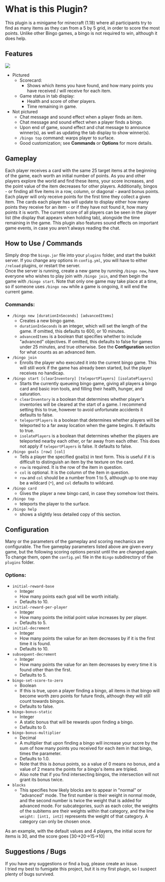 # What is this Plugin?
This plugin is a minigame for minecraft (1.18) where all participants try to find as many items as they can from a 5 by 5 grid, in order to score the most points. Unlike other Bingo games, a bingo is not required to win, although it does help.

## Features
![](https://github.com/icicl/bingo-bukkit-minecraft/blob/main/images/gameplay_01.png?raw=true)
- Pictured
  - Scorecard:
    - Shows which items you have found, and how many points you have received / will receive for each item.
  - Game status in tab display:
    - Health and score of other players.
    - Time remaining in game.
- Not pictured
  - Chat message and sound effect when a player finds an item.
  - Chat message and sound effect when a player finds a bingo.
  - Upon end of game, sound effect and chat message to announce winner(s), as well as updating the tab display to show winner(s).  
  - `/bingo top` command: warps player to surface.
  - Good customization; see **Commands** or **Options** for more details.  
## Gameplay
Each player receives a card with the same 25 target items at the beginning of the game, each worth an initial number of points. As you and other players explore the world and find these items, your score increases, and the point value of the item decreases for other players. Additionally, bingos - or finding all five items in a row, column, or diagonal - award bonus points. Each player will only receive points for the first time they collect a given item. The cards each player has will update to display either how many points they receive for an item - or if they have not found it, how many points it is worth. The current score of all players can be seen in the player list (the display that appears when holding tab), alongside the time remaining in the game. This plugin also features sound effects on important game events, in case you aren't always reading the chat.

## How to Use / Commands
Simply drop the `bingo.jar` file into your `plugins` folder, and start the bukkit server. If you change any options in `config.yml`, you will have to either `/reload` plugins, or restart the server.
<br>
Once the server is running, create a new game by running `/bingo new`, have everyone who wishes to play join with `/bingo join`, and then begin the game with `/bingo start`. Note that only one game may take place at a time, so if someone uses `/bingo new` while a game is ongoing, it will end the current game.
<br>
### Commands:
 - `/bingo new [durationInSeconds] [advancedItems]`
   - Creates a new bingo game.
   - `durationInSeconds` is an integer, which will set the length of the game. If omitted, this defaults to 600, or 10 minutes.
   - `advancedItems` is a boolean that specifies whether to include "advanced" objectives. If omitted, this defaults to false for games under 25 minutes, and true otherwise. See the **Configuration** section for what counts as an advanced item.
 - `/bingo join`
   - Enrolls the player who executed it into the current bingo game. This will still work if the game has already been started, but the player receives no handicap.
 - `/bingo start [clearInventory] [teleportPlayers] [isolatePlayers]`
   - Starts the currently queueing bingo game, giving all players a bingo card and basic iron tools, and filling their health, hunger, and saturation.
   - `clearInventory` is a boolean that determines whether player's inventories will be cleared at the start of a game. I recommend setting this to true, however to avoid unfortunate accidents it defaults to false.
   - `teleportPlayers` is a boolean that determines whether players will be teleported to a far away location when the game begins. It defaults to true.
   - `isolatePlayers` is a boolean that determines whether the players are teleported nearby each other, or far away from each other. This does not apply if `teleportPlayers` is false. It defaults to false.
 - `/bingo goals [row] [col]`
   - Tells a player the specified goal(s) in text form. This is useful if it is difficult to distinguish an item by the texture on the card.
   - `row` is required. It is the row of  the item in question.
   - `col` is optional. It is the column of the item in question.
   - `row` and `col` should be a number from 1 to 5, although up to one may be a wildcard (`*`), and `col` defaults to wildcard.
 - `/bingo card`
   - Gives the player a new bingo card, in case they somehow lost theirs.
 - `/bingo top`
   - teleports the player to the surface.
 - `/bingo help`
   - shows a slightly less detailed copy of this section.


## Configuration
Many or the parameters of the gameplay and scoring mechanics are configurable.
The five gameplay parameters listed above are given every game, but the following scoring options persist until the are changed again. To change them, open the `config.yml` file in the `Bingo` subdirectory of the `plugins` folder.
### Options:
- `initial-reward-base`
  - Integer
  - How many points each goal will be worth initially.
  - Defaults to 10.
- `initial-reward-per-player`
  -  Integer
  -  How many points the initial point value increases by per player.
  -  Defaults to 5.
- `initial-decrement`
  - Integer
  - How many points the value for an item decreases by if it is the first time it is found.
  - Defaults to 10.
- `subsequent-decrement`
  - Integer
  - How many points the value for an item decreases by every time it is found other than the first.
  - Defaults to 5.
- `bingo-set-score-to-zero`
  - Boolean
  - If this is true, upon a player finding a bingo, all items in that bingo will become worth zero points for future finds, although they will still count towards bingos.
  - Defaults to false.
- `bingo-bonus-static`
  - Integer
  - A static bonus that will be rewards upon finding a bingo.
  - Defaults to 0.
- `bingo-bonus-multiplier`
  - Decimal
  - A multiplier that upon finding a bingo will increase your score by the sum of how many points you received for each item in that bingo, times the parameter.
  - Defaults to 1.0.
  - Note that this is *bonus* points, so a value of 0 means no bonus, and a value of 2 means the points for a bingo's items are tripled.
  - Also note that if you find intersecting bingos, the intersection will not grant its bonus twice.
- `blocks`
  - This specifies how likely blocks are to appear in "normal" or "advanced" mode. The first number is their weight in normal mode, and the second number is twice the weight that is added for advanced mode. For subcategories, such as each color, the weights of the subitems are their weights within that category, and the line `weight: [int1, int2]` represents the weight of that category. A category can only be chosen once.

As an example, with the default values and 4 players, the initial score for items is 30, and the score goes [30->20->15->10] 

## Suggestions / Bugs
If you have any suggestions or find a bug, please create an issue.
<br>
I tried my best to fumigate this project, but it is my first plugin, so I suspect plenty of bugs survived.
